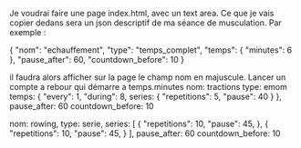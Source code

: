 
Je voudrai faire une page index.html, avec un text area.
Ce que je vais copier dedans sera un json descriptif de ma séance de musculation.
Par exemple :

{
  "nom": "echauffement",
  "type": "temps_complet",
  "temps": {
    "minutes": 6
  },
  "pause_after": 60,
  "countdown_before": 10
}

il faudra alors afficher sur la page le champ nom en majuscule.
Lancer un compte a rebour qui démarre a temps.minutes 
nom: tractions
type: emom
temps: {
  "every": 1,
  "during": 8,
  series: {
    "repetitions": 5,
    "pause": 40
  }
},
pause_after: 60
countdown_before: 10

nom: rowing,
type: serie,
series: [
  {
    "repetitions": 10,
    "pause": 45,
  },
  {
    "repetitions": 10,
    "pause": 45,
  }
],
pause_after: 60
countdown_before: 10
